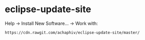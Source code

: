 eclipse-update-site
===================

Help -> Install New Software... -> Work with:

`https://cdn.rawgit.com/achaphiv/eclipse-update-site/master/`
